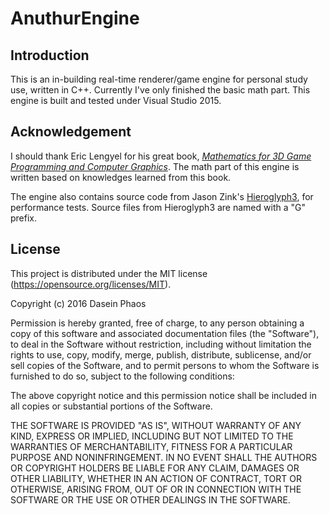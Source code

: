 # AnuthurEngine
## Introduction
This is an in-building real-time renderer/game engine for personal study use, written in C++. Currently I've only finished the basic math part. This engine is built and tested under Visual Studio 2015.

## Acknowledgement
I should thank Eric Lengyel for his great book, [*Mathematics for 3D Game Programming and Computer Graphics*](http://www.amazon.com/Mathematics-Programming-Computer-Graphics-Third/dp/1435458869/ref=sr_1_1?ie=UTF8&qid=1457356917&sr=8-1&keywords=Mathematics+for+3D+Game+Programming+and+Computer+Graphics). The math part of this engine is written based on knowledges learned from this book.

The engine also contains source code from Jason Zink's [Hieroglyph3](https://hieroglyph3.codeplex.com/), for performance tests. Source files from Hieroglyph3 are named with a "G" prefix. 

## License
This project is distributed under the MIT license (https://opensource.org/licenses/MIT).

Copyright (c) 2016 Dasein Phaos

Permission is hereby granted, free of charge, to any person obtaining a copy of this software and associated documentation files (the "Software"), to deal in the Software without restriction, including without limitation the rights to use, copy, modify, merge, publish, distribute, sublicense, and/or sell copies of the Software, and to permit persons to whom the Software is furnished to do so, subject to the following conditions:

The above copyright notice and this permission notice shall be included in all copies or substantial portions of the Software.

THE SOFTWARE IS PROVIDED "AS IS", WITHOUT WARRANTY OF ANY KIND, EXPRESS OR IMPLIED, INCLUDING BUT NOT LIMITED TO THE WARRANTIES OF MERCHANTABILITY, FITNESS FOR A PARTICULAR PURPOSE AND NONINFRINGEMENT. IN NO EVENT SHALL THE AUTHORS OR COPYRIGHT HOLDERS BE LIABLE FOR ANY CLAIM, DAMAGES OR OTHER LIABILITY, WHETHER IN AN ACTION OF CONTRACT, TORT OR OTHERWISE, ARISING FROM, OUT OF OR IN CONNECTION WITH THE SOFTWARE OR THE USE OR OTHER DEALINGS IN THE SOFTWARE.

